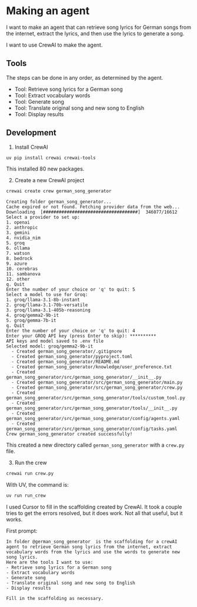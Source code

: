 # Making an agent

I want to make an agent that can retrieve song lyrics for German songs from the internet, extract the lyrics, and then use the lyrics to generate a song.

I want to use CrewAI to make the agent.

## Tools

The steps can be done in any order, as determined by the agent.

- Tool: Retrieve song lyrics for a German song
- Tool: Extract vocabulary words
- Tool: Generate song
- Tool: Translate original song and new song to English
- Tool: Display results

## Development

1. Install CrewAI

```bash
uv pip install crewai crewai-tools
```

This installed 80 new packages.

2. Create a new CrewAI project

```bash
crewai create crew german_song_generator
```

```text
Creating folder german_song_generator...
Cache expired or not found. Fetching provider data from the web...
Downloading  [####################################]  346077/16612
Select a provider to set up:
1. openai
2. anthropic
3. gemini
4. nvidia_nim
5. groq
6. ollama
7. watson
8. bedrock
9. azure
10. cerebras
11. sambanova
12. other
q. Quit
Enter the number of your choice or 'q' to quit: 5
Select a model to use for Groq:
1. groq/llama-3.1-8b-instant
2. groq/llama-3.1-70b-versatile
3. groq/llama-3.1-405b-reasoning
4. groq/gemma2-9b-it
5. groq/gemma-7b-it
q. Quit
Enter the number of your choice or 'q' to quit: 4
Enter your GROQ API key (press Enter to skip): **********
API keys and model saved to .env file
Selected model: groq/gemma2-9b-it
  - Created german_song_generator/.gitignore
  - Created german_song_generator/pyproject.toml
  - Created german_song_generator/README.md
  - Created german_song_generator/knowledge/user_preference.txt
  - Created german_song_generator/src/german_song_generator/__init__.py
  - Created german_song_generator/src/german_song_generator/main.py
  - Created german_song_generator/src/german_song_generator/crew.py
  - Created german_song_generator/src/german_song_generator/tools/custom_tool.py
  - Created german_song_generator/src/german_song_generator/tools/__init__.py
  - Created german_song_generator/src/german_song_generator/config/agents.yaml
  - Created german_song_generator/src/german_song_generator/config/tasks.yaml
Crew german_song_generator created successfully!
```

This created a new directory called `german_song_generator` with a `crew.py` file.

3. Run the crew

```bash
crewai run crew.py
```

With UV, the command is:

```bash
uv run run_crew
```

I used Cursor to fill in the scaffolding created by CrewAI. It took a couple tries to get the errors resolved, but it does work. Not all that useful, but it works.

First prompt:

```text
In folder @german_song_generator  is the scaffolding for a crewAI agent to retrieve German song lyrics from the internet, extract vocabulary words from the lyrics and use the words to generate new song lyrics.
Here are the tools I want to use:
- Retrieve song lyrics for a German song
- Extract vocabulary words
- Generate song
- Translate original song and new song to English
- Display results

Fill in the scaffolding as necessary.
```


